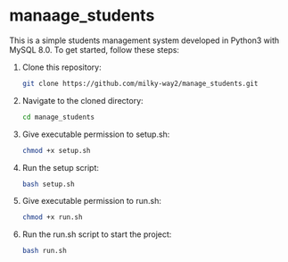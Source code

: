 # manaage_students

This is a simple students management system developed in Python3 with MySQL 8.0. To get started, follow these steps:

1. Clone this repository:
   ```bash
   git clone https://github.com/milky-way2/manage_students.git
   ```

2. Navigate to the cloned directory:
   ```bash
   cd manage_students
   ```
3. Give executable permission to setup.sh:
   ```bash
   chmod +x setup.sh
   ```
4. Run the setup script:
   ```bash
   bash setup.sh
   ```

5. Give executable permission to run.sh:
   ```bash
   chmod +x run.sh
   ```

6. Run the run.sh script to start the project:
   ```bash
   bash run.sh
   ```
